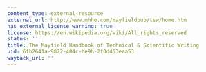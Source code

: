 ```yaml
---
content_type: external-resource
external_url: http://www.mhhe.com/mayfieldpub/tsw/home.htm
has_external_license_warning: true
license: https://en.wikipedia.org/wiki/All_rights_reserved
status: ''
title: The Mayfield Handbook of Technical & Scientific Writing
uid: 6fb2641a-9872-404c-be9b-2f0d453eea53
wayback_url: ''
---
```

